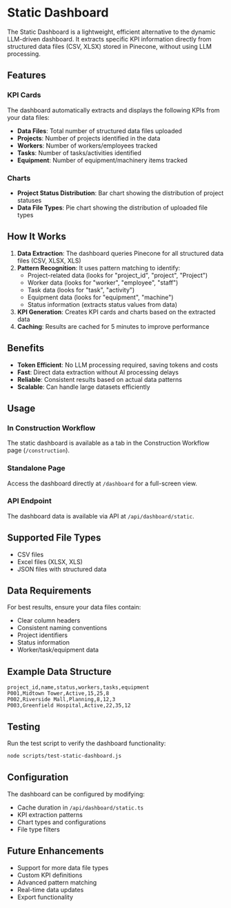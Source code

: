 # Static Dashboard

The Static Dashboard is a lightweight, efficient alternative to the dynamic LLM-driven dashboard. It extracts specific KPI information directly from structured data files (CSV, XLSX) stored in Pinecone, without using LLM processing.

## Features

### KPI Cards
The dashboard automatically extracts and displays the following KPIs from your data files:

- **Data Files**: Total number of structured data files uploaded
- **Projects**: Number of projects identified in the data
- **Workers**: Number of workers/employees tracked
- **Tasks**: Number of tasks/activities identified
- **Equipment**: Number of equipment/machinery items tracked

### Charts
- **Project Status Distribution**: Bar chart showing the distribution of project statuses
- **Data File Types**: Pie chart showing the distribution of uploaded file types

## How It Works

1. **Data Extraction**: The dashboard queries Pinecone for all structured data files (CSV, XLSX, XLS)
2. **Pattern Recognition**: It uses pattern matching to identify:
   - Project-related data (looks for "project_id", "project", "Project")
   - Worker data (looks for "worker", "employee", "staff")
   - Task data (looks for "task", "activity")
   - Equipment data (looks for "equipment", "machine")
   - Status information (extracts status values from data)
3. **KPI Generation**: Creates KPI cards and charts based on the extracted data
4. **Caching**: Results are cached for 5 minutes to improve performance

## Benefits

- **Token Efficient**: No LLM processing required, saving tokens and costs
- **Fast**: Direct data extraction without AI processing delays
- **Reliable**: Consistent results based on actual data patterns
- **Scalable**: Can handle large datasets efficiently

## Usage

### In Construction Workflow
The static dashboard is available as a tab in the Construction Workflow page (`/construction`).

### Standalone Page
Access the dashboard directly at `/dashboard` for a full-screen view.

### API Endpoint
The dashboard data is available via API at `/api/dashboard/static`.

## Supported File Types

- CSV files
- Excel files (XLSX, XLS)
- JSON files with structured data

## Data Requirements

For best results, ensure your data files contain:
- Clear column headers
- Consistent naming conventions
- Project identifiers
- Status information
- Worker/task/equipment data

## Example Data Structure

```csv
project_id,name,status,workers,tasks,equipment
P001,Midtown Tower,Active,15,25,8
P002,Riverside Mall,Planning,8,12,3
P003,Greenfield Hospital,Active,22,35,12
```

## Testing

Run the test script to verify the dashboard functionality:

```bash
node scripts/test-static-dashboard.js
```

## Configuration

The dashboard can be configured by modifying:
- Cache duration in `/api/dashboard/static.ts`
- KPI extraction patterns
- Chart types and configurations
- File type filters

## Future Enhancements

- Support for more data file types
- Custom KPI definitions
- Advanced pattern matching
- Real-time data updates
- Export functionality 